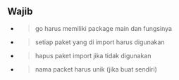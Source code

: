## Wajib
- > go harus memiliki package main dan fungsinya
- > setiap paket yang di import harus digunakan
- > hapus paket import jika tidak digunakan
- > nama packet harus unik (jika buat sendiri)
